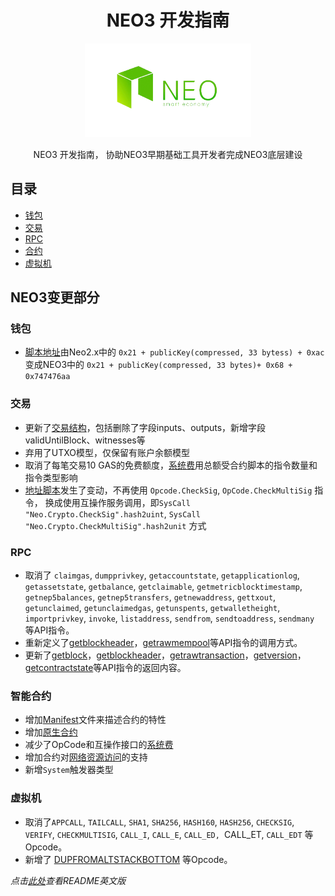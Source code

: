 <div align="center">  
<h1>NEO3 开发指南</h1>
<img src="images/neo-rebranding.png" alt="NEO3 Development Guide" height="150">
<p>NEO3 开发指南， 协助NEO3早期基础工具开发者完成NEO3底层建设</p>
</div>

## 目录 
- [钱包](cn/钱包)
- [交易](cn/交易)
- [RPC](cn/RPC)
- [合约](cn/合约)
- [虚拟机](cn/虚拟机)



## NEO3变更部分

### 钱包

- [脚本地址](cn/钱包#地址)由Neo2.x中的 `0x21 + publicKey(compressed, 33 bytess) + 0xac` 变成NEO3中的 `0x21 + publicKey(compressed, 33 bytes)+ 0x68 + 0x747476aa`

### 交易

- 更新了[交易结构](cn/交易#交易结构)，包括删除了字段inputs、outputs，新增字段validUntilBlock、witnesses等
- 弃用了UTXO模型，仅保留有账户余额模型
- 取消了每笔交易10 GAS的免费额度，[系统费](cn/交易#systemfee)用总额受合约脚本的指令数量和指令类型影响
- [地址脚本](cn/交易#验证脚本)发生了变动，不再使用 `Opcode.CheckSig`, `OpCode.CheckMultiSig` 指令， 换成使用互操作服务调用，即`SysCall "Neo.Crypto.CheckSig".hash2uint`, `SysCall "Neo.Crypto.CheckMultiSig".hash2unit` 方式

### RPC

- 取消了 `claimgas`, `dumpprivkey`, `getaccountstate`, `getapplicationlog`, `getassetstate`, `getbalance`, `getclaimable`, `getmetricblocktimestamp`, `getnep5balances`, `getnep5transfers`, `getnewaddress`, `gettxout`, `getunclaimed`, `getunclaimedgas`, `getunspents`, `getwalletheight`, `importprivkey`, `invoke`, `listaddress`, `sendfrom`, `sendtoaddress`, `sendmany` 等API指令。
- 重新定义了[getblockheader](cn/RPC/api/getblockheader.md)，[getrawmempool](cn/RPC/api/getrawmempool.md)等API指令的调用方式。
- 更新了[getblock](cn/RPC/api/getblock.md)，[getblockheader](cn/RPC/api/getblockheader.md)，[getrawtransaction](cn/RPC/api/getrawtransaction.md)，[getversion](cn/RPC/api/getversion.md)，[getcontractstate](cn/RPC/api/getcontractstate.md)等API指令的返回内容。

### 智能合约

- 增加[Manifest](cn/合约#manifest)文件来描述合约的特性
- 增加[原生合约](cn/合约#原生合约)
- 减少了OpCode和互操作接口的[系统费](cn/合约#费用)
- 增加合约对[网络资源访问](cn/合约#网路资源访问-待补充)的支持
- 新增`System`触发器类型

### 虚拟机

- 取消了`APPCALL`, `TAILCALL`, `SHA1`, `SHA256`, `HASH160`, `HASH256`, `CHECKSIG`, `VERIFY`, `CHECKMULTISIG`, `CALL_I`, `CALL_E`, `CALL_ED, `CALL_ET, `CALL_EDT` 等Opcode。
- 新增了 [DUPFROMALTSTACKBOTTOM](cn/虚拟机#栈操作) 等Opcode。

*点击[此处](README.md)查看README英文版*



